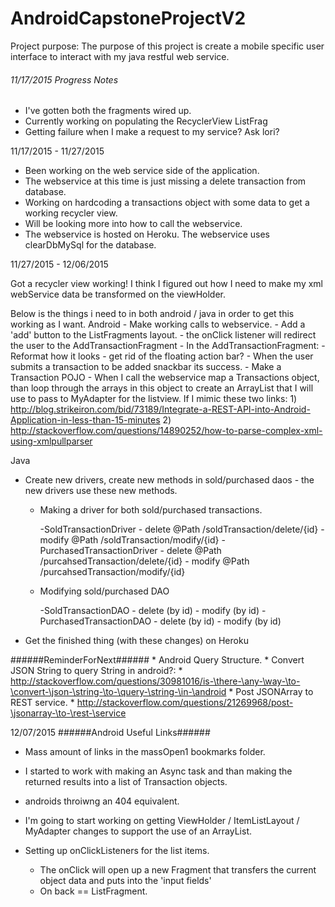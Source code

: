 # AndroidCapstoneProjectV2

Project purpose:
The purpose of this project is create a mobile specific user interface to interact with my java restful web service.

###### 11/17/2015 Progress Notes

- I've gotten both the fragments wired up.
- Currently working on populating the RecyclerView ListFrag
- Getting failure when I make a request to my service? Ask lori?

11/17/2015 - 11/27/2015
- Been working on the web service side of the application.
- The webservice at this time is just missing a delete transaction from database.
- Working on hardcoding a transactions object with some data to get a working recycler view.
- Will be looking more into how to call the webservice.
- The webservice is hosted on Heroku. The webservice uses clearDbMySql for the database.

11/27/2015 - 12/06/2015

Got a recycler view working! I think I figured out how I need to make my xml webService data be transformed on the viewHolder.

Below is the things i need to in both android / java in order to get this working as I want.
Android
	- Make working calls to webservice.
	- Add a 'add' button to the ListFragments layout.
		- the onClick listener will redirect the user to the AddTransactionFragment
	- In the AddTransactionFragment:
		- Reformat how it looks
			- get rid of the floating action bar?
		- When the user submits a transaction to be added snackbar its success.
	- Make a Transaction POJO
	- When I call the webservice map a Transactions object, than loop through the arrays in this object to create an ArrayList<Transaction> that I will use to pass to MyAdapter for the listview.
	If I mimic these two links:
		1) http://blog.strikeiron.com/bid/73189/Integrate-a-REST-API-into-Android-Application-in-less-than-15-minutes
		2) http://stackoverflow.com/questions/14890252/how-to-parse-complex-xml-using-xmlpullparser

Java
- Create new drivers, create new methods in sold/purchased daos - the new drivers use these new methods.

	- Making a driver for both sold/purchased transactions.

		-SoldTransactionDriver
			- delete @Path /soldTransaction/delete/{id}
			- modify @Path /soldTransaction/modify/{id}
		-PurchasedTransactionDriver
			- delete @Path /purcahsedTransaction/delete/{id}
			- modify @Path /purcahsedTransaction/modify/{id}

	- Modifying sold/purchased DAO

		-SoldTransactionDAO
			- delete (by id)
			- modify (by id)
		-PurchasedTransactionDAO
			- delete (by id)
			- modify (by id)

- Get the finished thing (with these changes) on Heroku

######ReminderForNext######
	* Android Query Structure.
		* Convert JSON String to query String in android?:
		* http://stackoverflow.com/questions/30981016/is-\there-\any-\way-\to-\convert-\json-\string-\to-\query-\string-\in-\android
	* Post JSONArray to REST service.
		* http://stackoverflow.com/questions/21269968/post-\jsonarray-\to-\rest-\service


12/07/2015
######Android Useful Links######
* Mass amount of links in the massOpen1 bookmarks folder.

* I started to work with making an Async task and than making the returned results into a list of Transaction objects.
* androids throiwng an 404 equivalent.

* I'm going to start working on getting ViewHolder / ItemListLayout / MyAdapter changes to support 
  the use of an ArrayList<Transaction>.
  
* Setting up onClickListeners for the list items.
	- The onClick will open up a new Fragment that transfers the current object data and puts into the 'input fields'
	- On back == ListFragment.
